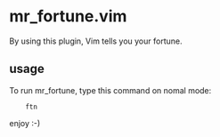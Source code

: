 # mr_fortune.vim
By using this plugin, Vim tells you your fortune.

## usage
To run mr_fortune, type this command on nomal mode:

        ftn

enjoy :-)
